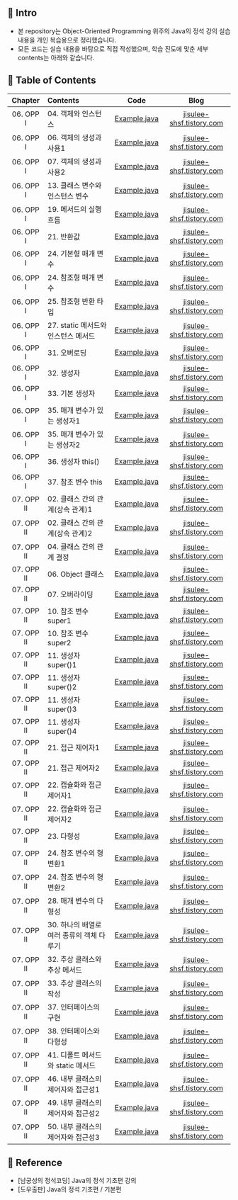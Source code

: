 ####
## 📌 Intro
- 본 repository는 Object-Oriented Programming 위주의 Java의 정석 강의 실습 내용을 개인 복습용으로 정리했습니다.
- 모든 코드는 실습 내용을 바탕으로 직접 작성했으며, 학습 진도에 맞춘 세부 contents는 아래와 같습니다.
####
## 📌 Table of Contents
|Chapter|Contents|Code|Blog|
|:---:|:---|:---:|:---:|
|06. OPP Ⅰ|04. 객체와 인스턴스|[Example.java](./chap_06/_04_Example.java)|[jisulee-shsf.tistory.com](https://jisulee-shsf.tistory.com/228)|
|06. OPP Ⅰ|06. 객체의 생성과 사용1|[Example.java](./chap_06/_06_Example.java)|[jisulee-shsf.tistory.com](https://jisulee-shsf.tistory.com/229)|
|06. OPP Ⅰ|07. 객체의 생성과 사용2|[Example.java](./chap_06/_07_Example.java)|[jisulee-shsf.tistory.com](https://jisulee-shsf.tistory.com/229)|
|06. OPP Ⅰ|13. 클래스 변수와 인스턴스 변수|[Example.java](./chap_06/_13_Example.java)|[jisulee-shsf.tistory.com](https://jisulee-shsf.tistory.com/234)|
|06. OPP Ⅰ|19. 메서드의 실행 흐름|[Example.java](./chap_06/_19_Example.java)|[jisulee-shsf.tistory.com](https://jisulee-shsf.tistory.com/238)|
|06. OPP Ⅰ|21. 반환값|[Example.java](./chap_06/_21_Example.java)|[jisulee-shsf.tistory.com](https://jisulee-shsf.tistory.com/242)|
|06. OPP Ⅰ|24. 기본형 매개 변수|[Example.java](./chap_06/_24_Example1.java)|[jisulee-shsf.tistory.com](https://jisulee-shsf.tistory.com/245)|
|06. OPP Ⅰ|24. 참조형 매개 변수|[Example.java](./chap_06/_24_Example2.java)|[jisulee-shsf.tistory.com](https://jisulee-shsf.tistory.com/245)|
|06. OPP Ⅰ|25. 참조형 반환 타입|[Example.java](./chap_06/_25_Example.java)|[jisulee-shsf.tistory.com](https://jisulee-shsf.tistory.com/247)|
|06. OPP Ⅰ|27. static 메서드와 인스턴스 메서드|[Example.java](./chap_06/_27_Example.java)|[jisulee-shsf.tistory.com](https://jisulee-shsf.tistory.com/244)|
|06. OPP Ⅰ|31. 오버로딩|[Example.java](./chap_06/_31_Example.java)|[jisulee-shsf.tistory.com](https://jisulee-shsf.tistory.com/249)|
|06. OPP Ⅰ|32. 생성자|[Example.java](./chap_06/_32_Example.java)|[jisulee-shsf.tistory.com](https://jisulee-shsf.tistory.com/250)|
|06. OPP Ⅰ|33. 기본 생성자|[Example.java](./chap_06/_33_Example.java)|[jisulee-shsf.tistory.com](https://jisulee-shsf.tistory.com/250)|
|06. OPP Ⅰ|35. 매개 변수가 있는 생성자1|[Example.java](./chap_06/_35_Example1.java)|[jisulee-shsf.tistory.com](https://jisulee-shsf.tistory.com/250)|
|06. OPP Ⅰ|35. 매개 변수가 있는 생성자2|[Example.java](./chap_06/_35_Example2.java)|[jisulee-shsf.tistory.com](https://jisulee-shsf.tistory.com/250)|
|06. OPP Ⅰ|36. 생성자 this()|[Example.java](./chap_06/_36_Example.java)|[jisulee-shsf.tistory.com](https://jisulee-shsf.tistory.com/252)|
|06. OPP Ⅰ|37. 참조 변수 this|[Example.java](./chap_06/_37_Example.java)|[jisulee-shsf.tistory.com](https://jisulee-shsf.tistory.com/252)|
|07. OPP II|02. 클래스 간의 관계(상속 관계)1|[Example.java](./chap_07/_02_Example1.java)|[jisulee-shsf.tistory.com](https://jisulee-shsf.tistory.com/257)|
|07. OPP II|02. 클래스 간의 관계(상속 관계)2|[Example.java](./chap_07/_02_Example2.java)|[jisulee-shsf.tistory.com](https://jisulee-shsf.tistory.com/257)|
|07. OPP II|04. 클래스 간의 관계 결정|[Example.java](./chap_07/_04_Example.java)|[jisulee-shsf.tistory.com](https://jisulee-shsf.tistory.com/259)|
|07. OPP II|06. Object 클래스|[Example.java](./chap_07/_06_Example.java)|[jisulee-shsf.tistory.com](https://jisulee-shsf.tistory.com/263)|
|07. OPP II|07. 오버라이딩|[Example.java](./chap_07/_07_Example.java)|[jisulee-shsf.tistory.com](https://jisulee-shsf.tistory.com/264)|
|07. OPP II|10. 참조 변수 super1|[Example.java](./chap_07/_10_Example1.java)|[jisulee-shsf.tistory.com](https://jisulee-shsf.tistory.com/265)|
|07. OPP II|10. 참조 변수 super2|[Example.java](./chap_07/_10_Example2.java)|[jisulee-shsf.tistory.com](https://jisulee-shsf.tistory.com/265)|
|07. OPP II|11. 생성자 super()1|[Example.java](./chap_07/_11_Example1.java)|[jisulee-shsf.tistory.com](https://jisulee-shsf.tistory.com/265)|
|07. OPP II|11. 생성자 super()2|[Example.java](./chap_07/_11_Example2.java)|[jisulee-shsf.tistory.com](https://jisulee-shsf.tistory.com/265)|
|07. OPP II|11. 생성자 super()3|[Example.java](./chap_07/_11_Example3.java)|[jisulee-shsf.tistory.com](https://jisulee-shsf.tistory.com/265)|
|07. OPP II|11. 생성자 super()4|[Example.java](./chap_07/_11_Example4.java)|[jisulee-shsf.tistory.com](https://jisulee-shsf.tistory.com/265)|
|07. OPP II|21. 접근 제어자1|[Example.java](./chap_07/chap_07_21_Example1/Parent.java)|[jisulee-shsf.tistory.com](https://jisulee-shsf.tistory.com/270)|
|07. OPP II|21. 접근 제어자2|[Example.java](./chap_07/chap_07_21_Example2/Example.java)|[jisulee-shsf.tistory.com](https://jisulee-shsf.tistory.com/270)|
|07. OPP II|22. 캡슐화와 접근 제어자1|[Example.java](./chap_07/_22_Example1.java)|[jisulee-shsf.tistory.com](https://jisulee-shsf.tistory.com/272)|
|07. OPP II|22. 캡슐화와 접근 제어자2|[Example.java](./chap_07/_22_Example2.java)|[jisulee-shsf.tistory.com](https://jisulee-shsf.tistory.com/272)|
|07. OPP II|23. 다형성|[Example.java](./chap_07/_23_Example.java)|[jisulee-shsf.tistory.com](https://jisulee-shsf.tistory.com/273)|
|07. OPP II|24. 참조 변수의 형변환1|[Example.java](./chap_07/_24_Example1.java)|[jisulee-shsf.tistory.com](https://jisulee-shsf.tistory.com/274)|
|07. OPP II|24. 참조 변수의 형변환2|[Example.java](./chap_07/_24_Example2.java)|[jisulee-shsf.tistory.com](https://jisulee-shsf.tistory.com/274)|
|07. OPP II|28. 매개 변수의 다형성|[Example.java](./chap_07/_28_Example.java)|[jisulee-shsf.tistory.com](https://jisulee-shsf.tistory.com/276)|
|07. OPP II|30. 하나의 배열로 여러 종류의 객체 다루기|[Example.java](./chap_07/_30_Example.java)|[jisulee-shsf.tistory.com](https://jisulee-shsf.tistory.com/277)|
|07. OPP II|32. 추상 클래스와 추상 메서드|[Example.java](./chap_07/_32_Example.java)|[jisulee-shsf.tistory.com](https://jisulee-shsf.tistory.com/282)|
|07. OPP II|33. 추상 클래스의 작성|[Example.java](./chap_07/_33_Example.java)|[jisulee-shsf.tistory.com](https://jisulee-shsf.tistory.com/283)|
|07. OPP II|37. 인터페이스의 구현|[Example.java](./chap_07/_37_Example.java)|[jisulee-shsf.tistory.com](https://jisulee-shsf.tistory.com/284)|
|07. OPP II|38. 인터페이스와 다형성|[Example.java](./chap_07/_38_Example.java)|[jisulee-shsf.tistory.com](https://jisulee-shsf.tistory.com/286)|
|07. OPP II|41. 디폴트 메서드와 static 메서드|[Example.java](./chap_07/_41_Example.java)|[jisulee-shsf.tistory.com](https://jisulee-shsf.tistory.com/308)|
|07. OPP II|46. 내부 클래스의 제어자와 접근성1|[Example.java](./chap_07/_46_Example.java)|[jisulee-shsf.tistory.com](https://jisulee-shsf.tistory.com/311)|
|07. OPP II|49. 내부 클래스의 제어자와 접근성2|[Example.java](./chap_07/_49_Example.java)|[jisulee-shsf.tistory.com](https://jisulee-shsf.tistory.com/312)|
|07. OPP II|50. 내부 클래스의 제어자와 접근성3|[Example.java](./chap_07/_50_Example.java)|[jisulee-shsf.tistory.com](https://jisulee-shsf.tistory.com/312)|
####
## 📌 Reference
- [남궁성의 정석코딩] Java의 정석 기초편 강의
- [도우출판] Java의 정석 기초편 / 기본편
####
